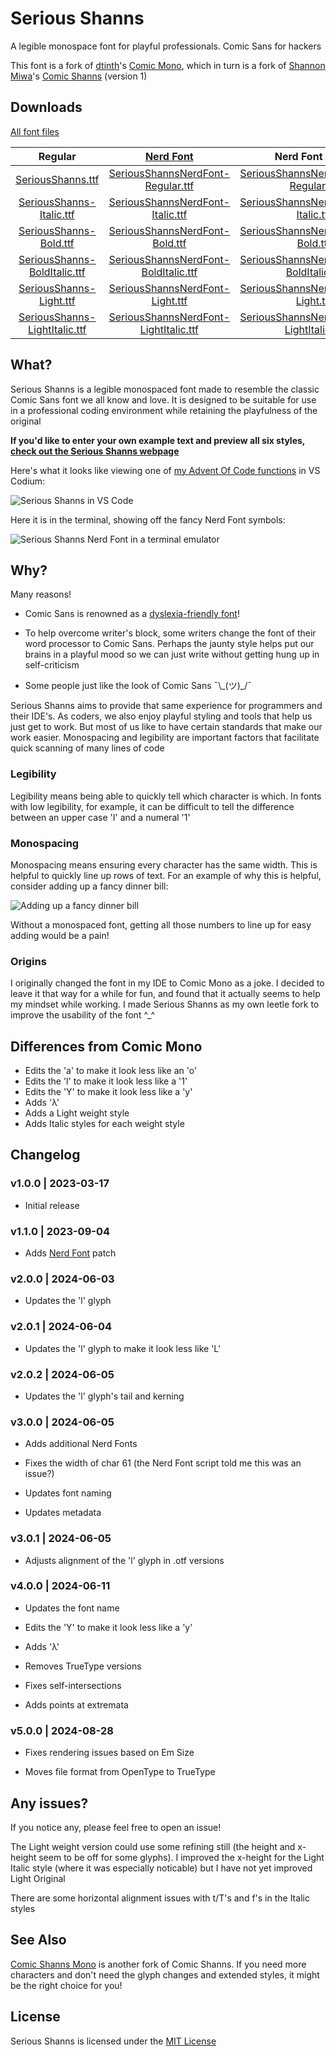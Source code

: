 # Serious Shanns

A legible monospace font for playful professionals. Comic Sans for hackers

This font is a fork of [dtinth](https://github.com/dtinth)'s [Comic Mono](https://github.com/dtinth/comic-mono-font), which in turn is a fork of [Shannon Miwa](https://github.com/shannpersand)'s [Comic Shanns](https://github.com/shannpersand/comic-shanns) (version 1)

## Downloads

[All font files](https://kaBeech.github.io/serious-shanns/SeriousShanns/SeriousShanns.zip)

|                                                 Regular                                                 |                              [Nerd Font](https://www.nerdfonts.com/)                              |                              Nerd Font Mono                            |                              Nerd Font Propo                              |
| :-------------------------------------------------------------------------------------------------------------: | :-----------------------------------------------------------------------------------------------: | :-----------------------------------------------------------------------------------------------: | :-----------------------------------------------------------------------------------------------: |
|            [SeriousShanns.ttf](https://kaBeech.github.io/serious-shanns/SeriousShanns/ttf/SeriousShanns-Regular.ttf)            | [SeriousShannsNerdFont-Regular.ttf](https://kaBeech.github.io/serious-shanns/SeriousShanns/ttf/SeriousShannsNerdFont-Regular.ttf) | [SeriousShannsNerdFontMono-Regular.ttf](https://kaBeech.github.io/serious-shanns/SeriousShanns/ttf/SeriousShannsNerdFontMono-Regular.ttf) | [SeriousShannsNerdFontPropo-Regular.ttf](https://kaBeech.github.io/serious-shanns/SeriousShanns/ttf/SeriousShannsNerdFontPropo-Regular.ttf) |
|      [SeriousShanns-Italic.ttf](https://kaBeech.github.io/serious-shanns/SeriousShanns/ttf/SeriousShanns-Italic.ttf)     | [SeriousShannsNerdFont-Italic.ttf](https://kaBeech.github.io/serious-shanns/SeriousShanns/ttf/SeriousShannsNerdFont-Italic.ttf) | [SeriousShannsNerdFontMono-Italic.ttf](https://kaBeech.github.io/serious-shanns/SeriousShanns/ttf/SeriousShannsNerdFontMono-Italic.ttf) | [SeriousShannsNerdFontPropo-Italic.ttf](https://kaBeech.github.io/serious-shanns/SeriousShanns/ttf/SeriousShannsNerdFontPropo-Italic.ttf) |
|        [SeriousShanns-Bold.ttf](https://kaBeech.github.io/serious-shanns/SeriousShanns/ttf/SeriousShanns-Bold.ttf)       | [SeriousShannsNerdFont-Bold.ttf](https://kaBeech.github.io/serious-shanns/SeriousShanns/ttf/SeriousShannsNerdFont-Bold.ttf) | [SeriousShannsNerdFontMono-Bold.ttf](https://kaBeech.github.io/serious-shanns/SeriousShanns/ttf/SeriousShannsNerdFontMono-Bold.ttf) | [SeriousShannsNerdFontPropo-Bold.ttf](https://kaBeech.github.io/serious-shanns/SeriousShanns/ttf/SeriousShannsNerdFontPropo-Bold.ttf) |
|  [SeriousShanns-BoldItalic.ttf](https://kaBeech.github.io/serious-shanns/SeriousShanns/ttf/SeriousShanns-BoldItalic.ttf)  | [SeriousShannsNerdFont-BoldItalic.ttf](https://kaBeech.github.io/serious-shanns/SeriousShanns/ttf/SeriousShannsNerdFont-BoldItalic.ttf) | [SeriousShannsNerdFontMono-BoldItalic.ttf](https://kaBeech.github.io/serious-shanns/SeriousShanns/ttf/SeriousShannsNerdFontMono-BoldItalic.ttf) | [SeriousShannsNerdFontPropo-BoldItalic.ttf](https://kaBeech.github.io/serious-shanns/SeriousShanns/ttf/SeriousShannsNerdFontPropo-BoldItalic.ttf) |
|       [SeriousShanns-Light.ttf](https://kaBeech.github.io/serious-shanns/SeriousShanns/ttf/SeriousShanns-Light.ttf)       | [SeriousShannsNerdFont-Light.ttf](https://kaBeech.github.io/serious-shanns/SeriousShanns/ttf/SeriousShannsNerdFont-Light.ttf) | [SeriousShannsNerdFontMono-Light.ttf](https://kaBeech.github.io/serious-shanns/SeriousShanns/ttf/SeriousShannsNerdFontMono-Light.ttf) | [SeriousShannsNerdFontPropo-Light.ttf](https://kaBeech.github.io/serious-shanns/SeriousShanns/ttf/SeriousShannsNerdFontPropo-Light.ttf) |
| [SeriousShanns-LightItalic.ttf](https://kaBeech.github.io/serious-shanns/SeriousShanns/ttf/SeriousShanns-LightItalic.ttf) | [SeriousShannsNerdFont-LightItalic.ttf](https://kaBeech.github.io/serious-shanns/SeriousShanns/ttf/SeriousShannsNerdFont-LightItalic.ttf) | [SeriousShannsNerdFontMono-LightItalic.ttf](https://kaBeech.github.io/serious-shanns/SeriousShanns/ttf/SeriousShannsNerdFontMono-LightItalic.ttf) | [SeriousShannsNerdFontPropo-LightItalic.ttf](https://kaBeech.github.io/serious-shanns/SeriousShanns/ttf/SeriousShannsNerdFontPropo-LightItalic.ttf) |

## What?

Serious Shanns is a legible monospaced font made to resemble the classic Comic Sans font we all know and love. It is designed to be suitable for use in a professional coding environment while retaining the playfulness of the original

**If you'd like to enter your own example text and preview all six styles, [check out the Serious Shanns webpage](https://kaBeech.github.io/serious-shanns)**

Here's what it looks like viewing one of [my Advent Of Code functions](https://github.com/kaBeech/Advent-Of-Code) in VS Codium:

![Serious Shanns in VS Code](https://kaBeech.github.io/serious-shanns/vscExample.png "Serious Shanns in VS Codium")

Here it is in the terminal, showing off the fancy Nerd Font symbols:

![Serious Shanns Nerd Font in a terminal emulator](https://kaBeech.github.io/serious-shanns/nerdFontExample.png "Serious Shanns in Kitty with Starship")

## Why?

Many reasons!

- Comic Sans is renowned as a [dyslexia-friendly font](https://www.nothingcomicaboutdyslexia.com/)!

- To help overcome writer's block, some writers change the font of their word processor to Comic Sans. Perhaps the jaunty style helps put our brains in a playful mood so we can just write without getting hung up in self-criticism

- Some people just like the look of Comic Sans ¯&#92;\_(ツ)\_/¯

Serious Shanns aims to provide that same experience for programmers and their IDE's. As coders, we also enjoy playful styling and tools that help us just get to work. But most of us like to have certain standards that make our work easier. Monospacing and legibility are important factors that facilitate quick scanning of many lines of code

### Legibility

Legibility means being able to quickly tell which character is which. In fonts with low legibility, for example, it can be difficult to tell the difference between an upper case 'I' and a numeral '1'

### Monospacing

Monospacing means ensuring every character has the same width. This is helpful to quickly line up rows of text. For an example of why this is helpful, consider adding up a fancy dinner bill:

![Adding up a fancy dinner bill](https://kaBeech.github.io/serious-shanns/fancyDinner.png "Adding up a fancy dinner bill")

Without a monospaced font, getting all those numbers to line up for easy adding would be a pain!

### Origins

I originally changed the font in my IDE to Comic Mono as a joke. I decided to leave it that way for a while for fun, and found that it actually seems to help my mindset while working. I made Serious Shanns as my own leetle fork to improve the usability of the font ^\_^

## Differences from Comic Mono

- Edits the 'a' to make it look less like an 'o'
- Edits the 'l' to make it look less like a '1'
- Edits the 'Y' to make it look less like a 'y'
- Adds 'λ'
- Adds a Light weight style
- Adds Italic styles for each weight style

## Changelog

### v1.0.0 | 2023-03-17

- Initial release

### v1.1.0 | 2023-09-04

- Adds [Nerd Font](https://www.nerdfonts.com/) patch

### v2.0.0 | 2024-06-03

- Updates the 'l' glyph

### v2.0.1 | 2024-06-04

- Updates the 'l' glyph to make it look less like 'L'

### v2.0.2 | 2024-06-05

- Updates the 'l' glyph's tail and kerning

### v3.0.0 | 2024-06-05

- Adds additional Nerd Fonts

- Fixes the width of char 61 (the Nerd Font script told me this was an issue?)

- Updates font naming

- Updates metadata

### v3.0.1 | 2024-06-05

- Adjusts alignment of the 'l' glyph in .otf versions

### v4.0.0 | 2024-06-11

- Updates the font name

- Edits the 'Y' to make it look less like a 'y'

- Adds 'λ'

- Removes TrueType versions

- Fixes self-intersections

- Adds points at extremata

### v5.0.0 | 2024-08-28

- Fixes rendering issues based on Em Size

- Moves file format from OpenType to TrueType

## Any issues?

If you notice any, please feel free to open an issue!

The Light weight version could use some refining still (the height
and x-height seem to be off for some glyphs). I improved the x-height
for the Light Italic style (where it was especially noticable) but I
have not yet improved Light Original

There are some horizontal alignment issues with t/T's and f's in the Italic styles

## See Also

[Comic Shanns Mono](https://github.com/jesusmgg/comic-shanns-mono) is another 
fork of Comic Shanns. If you need more characters and don't need the glyph 
changes and extended styles, it might be the right choice for you!

## License

Serious Shanns is licensed under the [MIT License](LICENSE)
